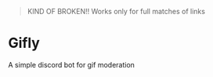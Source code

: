 > KIND OF BROKEN!!
> Works only for full matches of links

# Gifly
A simple discord bot for gif moderation
